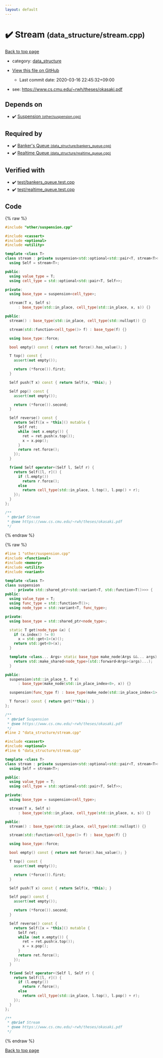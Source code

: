 ```yaml
---
layout: default
---
```


<!-- mathjax config similar to math.stackexchange -->
<script type="text/javascript" async
  src="https://cdnjs.cloudflare.com/ajax/libs/mathjax/2.7.5/MathJax.js?config=TeX-MML-AM_CHTML">
</script>
<script type="text/x-mathjax-config">
  MathJax.Hub.Config({
    TeX: { equationNumbers: { autoNumber: "AMS" }},
    tex2jax: {
      inlineMath: [ ['$','$'] ],
      processEscapes: true
    },
    "HTML-CSS": { matchFontHeight: false },
    displayAlign: "left",
    displayIndent: "2em"
  });
</script>

<script type="text/javascript" src="https://cdnjs.cloudflare.com/ajax/libs/jquery/3.4.1/jquery.min.js"></script>
<script src="https://cdn.jsdelivr.net/npm/jquery-balloon-js@1.1.2/jquery.balloon.min.js" integrity="sha256-ZEYs9VrgAeNuPvs15E39OsyOJaIkXEEt10fzxJ20+2I=" crossorigin="anonymous"></script>
<script type="text/javascript" src="../../assets/js/copy-button.js"></script>
<link rel="stylesheet" href="../../assets/css/copy-button.css" />


# :heavy_check_mark: Stream <small>(data_structure/stream.cpp)</small>

<a href="../../index.html">Back to top page</a>

* category: <a href="../../index.html#c8f6850ec2ec3fb32f203c1f4e3c2fd2">data_structure</a>
* <a href="{{ site.github.repository_url }}/blob/master/data_structure/stream.cpp">View this file on GitHub</a>
    - Last commit date: 2020-03-16 22:45:32+09:00


* see: <a href="https://www.cs.cmu.edu/~rwh/theses/okasaki.pdf">https://www.cs.cmu.edu/~rwh/theses/okasaki.pdf</a>


## Depends on

* :heavy_check_mark: <a href="../other/suspension.cpp.html">Suspension <small>(other/suspension.cpp)</small></a>


## Required by

* :heavy_check_mark: <a href="bankers_queue.cpp.html">Banker's Queue <small>(data_structure/bankers_queue.cpp)</small></a>
* :heavy_check_mark: <a href="realtime_queue.cpp.html">Realtime Queue <small>(data_structure/realtime_queue.cpp)</small></a>


## Verified with

* :heavy_check_mark: <a href="../../verify/test/bankers_queue.test.cpp.html">test/bankers_queue.test.cpp</a>
* :heavy_check_mark: <a href="../../verify/test/realtime_queue.test.cpp.html">test/realtime_queue.test.cpp</a>


## Code

<a id="unbundled"></a>
{% raw %}
```cpp
#include "other/suspension.cpp"

#include <cassert>
#include <optional>
#include <utility>

template <class T>
class stream : private suspension<std::optional<std::pair<T, stream<T>>>> {
  using Self = stream<T>;

public:
  using value_type = T;
  using cell_type = std::optional<std::pair<T, Self>>;

private:
  using base_type = suspension<cell_type>;

  stream(T x, Self s)
      : base_type(std::in_place, cell_type(std::in_place, x, s)) {}

public:
  stream() : base_type(std::in_place, cell_type(std::nullopt)) {}

  stream(std::function<cell_type()> f) : base_type(f) {}

  using base_type::force;

  bool empty() const { return not force().has_value(); }

  T top() const {
    assert(not empty());

    return (*force()).first;
  }

  Self push(T x) const { return Self(x, *this); }

  Self pop() const {
    assert(not empty());

    return (*force()).second;
  }

  Self reverse() const {
    return Self([x = *this]() mutable {
      Self ret;
      while (not x.empty()) {
        ret = ret.push(x.top());
        x = x.pop();
      }
      return ret.force();
    });
  }

  friend Self operator+(Self l, Self r) {
    return Self([l, r]() {
      if (l.empty())
        return r.force();
      else
        return cell_type(std::in_place, l.top(), l.pop() + r);
    });
  }
};

/**
 * @brief Stream
 * @see https://www.cs.cmu.edu/~rwh/theses/okasaki.pdf
 */

```
{% endraw %}

<a id="bundled"></a>
{% raw %}
```cpp
#line 1 "other/suspension.cpp"
#include <functional>
#include <memory>
#include <utility>
#include <variant>

template <class T>
class suspension
    : private std::shared_ptr<std::variant<T, std::function<T()>>> {
public:
  using value_type = T;
  using func_type = std::function<T()>;
  using node_type = std::variant<T, func_type>;

private:
  using base_type = std::shared_ptr<node_type>;

  static T get(node_type &x) {
    if (x.index() != 0)
      x = std::get<1>(x)();
    return std::get<0>(x);
  }

  template <class... Args> static base_type make_node(Args &&... args) {
    return std::make_shared<node_type>(std::forward<Args>(args)...);
  }

public:
  suspension(std::in_place_t, T x)
      : base_type(make_node(std::in_place_index<0>, x)) {}

  suspension(func_type f) : base_type(make_node(std::in_place_index<1>, f)) {}

  T force() const { return get(**this); }
};

/**
 * @brief Suspension
 * @see https://www.cs.cmu.edu/~rwh/theses/okasaki.pdf
 */
#line 2 "data_structure/stream.cpp"

#include <cassert>
#include <optional>
#line 6 "data_structure/stream.cpp"

template <class T>
class stream : private suspension<std::optional<std::pair<T, stream<T>>>> {
  using Self = stream<T>;

public:
  using value_type = T;
  using cell_type = std::optional<std::pair<T, Self>>;

private:
  using base_type = suspension<cell_type>;

  stream(T x, Self s)
      : base_type(std::in_place, cell_type(std::in_place, x, s)) {}

public:
  stream() : base_type(std::in_place, cell_type(std::nullopt)) {}

  stream(std::function<cell_type()> f) : base_type(f) {}

  using base_type::force;

  bool empty() const { return not force().has_value(); }

  T top() const {
    assert(not empty());

    return (*force()).first;
  }

  Self push(T x) const { return Self(x, *this); }

  Self pop() const {
    assert(not empty());

    return (*force()).second;
  }

  Self reverse() const {
    return Self([x = *this]() mutable {
      Self ret;
      while (not x.empty()) {
        ret = ret.push(x.top());
        x = x.pop();
      }
      return ret.force();
    });
  }

  friend Self operator+(Self l, Self r) {
    return Self([l, r]() {
      if (l.empty())
        return r.force();
      else
        return cell_type(std::in_place, l.top(), l.pop() + r);
    });
  }
};

/**
 * @brief Stream
 * @see https://www.cs.cmu.edu/~rwh/theses/okasaki.pdf
 */

```
{% endraw %}

<a href="../../index.html">Back to top page</a>

